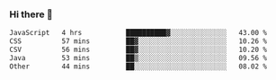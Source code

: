 ### Hi there 🌱
<!--START_SECTION:waka-->

```txt
JavaScript   4 hrs           ██████████▓░░░░░░░░░░░░░░   43.00 %
CSS          57 mins         ██▓░░░░░░░░░░░░░░░░░░░░░░   10.26 %
CSV          56 mins         ██▓░░░░░░░░░░░░░░░░░░░░░░   10.20 %
Java         53 mins         ██▒░░░░░░░░░░░░░░░░░░░░░░   09.56 %
Other        44 mins         ██░░░░░░░░░░░░░░░░░░░░░░░   08.02 %
```

<!--END_SECTION:waka-->
<!--
**Dieg0raf/Dieg0raf** is a ✨ _special_ ✨ repository because its `README.md` (this file) appears on your GitHub profile.

Here are some ideas to get you started:

- 🔭 I’m currently working on ...
- 🌱 I’m currently learning ...
- 👯 I’m looking to collaborate on ...
- 🤔 I’m looking for help with ...
- 💬 Ask me about ...
- 📫 How to reach me: ...
- 😄 Pronouns: ...
- ⚡ Fun fact: ...
-->
